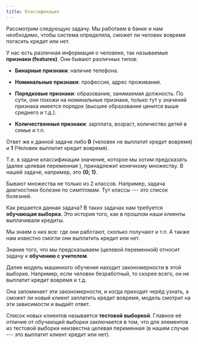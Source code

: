 ```yaml
---
title: Классификация
---
```


Рассмотрим следующую задачу. Мы работаем в банке и нам необходимо, чтобы
система определяла, сможет ли человек вовремя погасить кредит или нет.

У нас есть различная информация о человеке, так называемые **признаки
(features)**. Они бывают различных типов:

-   **Бинарные признаки**: наличие телефона.

-   **Номинальные признаки**: профессия, адрес проживания.

-   **Порядковые признаки**: образование, занимаемая должность. По сути,
    они похожи на номинальные признаки, только тут у значений признака
    имеется порядок (высшее образование ценится выше среднего и т.д.).

-   **Количественные признаки**: зарплата, возраст, количество детей в
    семье и т.п.

Ответ же к данной задаче либо **0** (человек не выплатит кредит вовремя)
и **1** (Человек выплатит кредит вовремя).

Т.е. в задаче классификации значение, которое мы хотим предсказать
(далее целевая переменная ), принадлежит конечному множеству. В нашей
задаче, например, это **{0; 1}**.

Бывают множества не только из 2 классов. Например, задача диагностики
болезни по симптомам. Тут классы --- это список болезней.

Как решается данная задача? В таких задачах нам требуется **обучающая
выборка**. Это история того, как в прошлом наши клиенты выплачивали
кредиты.

Мы знаем о них все: где они работают, сколько получают и т.п. А также
нам известно смогли они выплатить кредит или нет.

Знание того, что мы предсказываем (целевой переменной) относит задачу к
**обучению с учителем**.

Далее модель машинного обучения находит закономерности в этой выборке.
Например, если человек безработный, то скорее всего, он не выплатит
кредит вовремя и т.д.

Она запоминает эти закономерности, и когда приходит черёд узнать, а
сможет ли новый клиент заплатить кредит вовремя, модель смотрит на эти
зависимости и выдаёт ответ.

Список новых клиентов называется **тестовой выборкой**. Главное её
отличие от обучающей выборки заключается в том, что для элементов из
тестовой выборки неизвестна целевая переменная (в нашем случае --- это
выплатит клиент кредит или нет).
